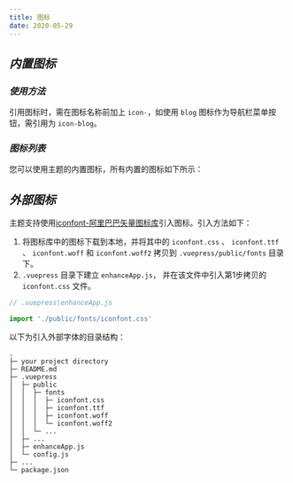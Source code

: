 ```yaml
---
title: 图标
date: 2020-05-29
---
```


## ***内置图标***

### ***使用方法***

引用图标时，需在图标名称前加上 `icon-`，如使用 `blog` 图标作为导航栏菜单按钮，需引用为 `icon-blog`。

### ***图标列表***
您可以使用主题的内置图标，所有内置的图标如下所示：

<IconList></IconList>


## ***外部图标***

主题支持使用[iconfont-阿里巴巴矢量图标库](https://www.iconfont.cn/)引入图标。引入方法如下：
1. 将图标库中的图标下载到本地，并将其中的 `iconfont.css` 、 `iconfont.ttf` 、 `iconfont.woff` 和 `iconfont.woff2` 拷贝到 `.vuepress/public/fonts` 目录下。
2. `.vuepress` 目录下建立 `enhanceApp.js`， 并在该文件中引入第1步拷贝的 `iconfont.css` 文件。
```javascript
// .vuepress\enhanceApp.js

import './public/fonts/iconfont.css'
```

以下为引入外部字体的目录结构：

```
.
├─ your project directory
├─ README.md
├─ .vuepress
│  ├─ public
│  │  ├─ fonts
│  │  │  ├─ iconfont.css
│  │  │  ├─ iconfont.ttf
│  │  │  ├─ iconfont.woff
│  │  │  └─ iconfont.woff2
│  │  └─ ... 
│  ├─ ...
│  ├─ enhanceApp.js
│  └─ config.js
├─ ...
└─ package.json
```
